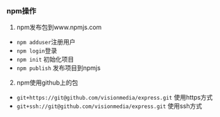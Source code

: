 ### npm操作
1. npm发布包到www.npmjs.com
+ `npm adduser`注册用户
+ `npm login`登录
+ `npm init` 初始化项目
+ `npm publish` 发布项目到npmjs

2. npm使用github上的包
+ `git+https://git@github.com/visionmedia/express.git` 使用https方式
+ `git+ssh://git@github.com/visionmedia/express.git` 使用ssh方式
